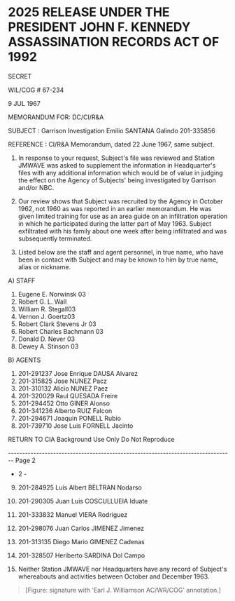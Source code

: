 # 2025 RELEASE UNDER THE PRESIDENT JOHN F. KENNEDY ASSASSINATION RECORDS ACT OF 1992

SECRET

WIL/COG # 67-234

9 JUL 1967

MEMORANDUM FOR: DC/CI/R&A

SUBJECT : Garrison Investigation
Emilio SANTANA Galindo 201-335856

REFERENCE : CI/R&A Memorandum, dated 22 June 1967,
same subject.

1. In response to your request, Subject's file was reviewed and Station JMWAVE was asked to supplement the information in Headquarter's files with any additional information which would be of value in judging the effect on the Agency of Subjects' being investigated by Garrison and/or NBC.

2. Our review shows that Subject was recruited by the Agency in October 1962, not 1960 as was reported in an earlier memorandum. He was given limited training for use as an area guide on an infiltration operation in which he participated during the latter part of May 1963. Subject exfiltrated with his family about one week after being infiltrated and was subsequently terminated.

3. Listed below are the staff and agent personnel, in true name, who have been in contact with Subject and may be known to him by true name, alias or nickname.

A) STAFF

1.  Eugene E. Norwinsk 03
2.  Robert G. L. Wall
3.  William R. Stegall03
4.  Vernon J. Goertz03
5.  Robert Clark Stevens Jr 03
6.  Robert Charles Bachmann 03
7.  Donald D. Never 03
8.  Dewey A. Stinson 03

B) AGENTS

1.  201-291237 Jose Enrique DAUSA Alvarez
2.  201-315825 Jose NUNEZ Pacz
3.  201-310132 Alicio NUNEZ Paez
4.  201-320029 Raul QUESADA Freire
5.  201-294452 Otto GINER Alonso
6.  201-341236 Alberto RUIZ Falcon
7.  201-294671 Joaquin PONELL Rubio
8.  201-739710 Jose Luis FORNELL Jacinto

RETURN TO CIA
Background Use Only
Do Not Reproduce


-------------------------------------------------------------------------------- Page 2

- 2 -

9. 201-284925 Luis Albert BELTRAN Nodarso
10. 201-290305 Juan Luis COSCULLUEIA Iduate
11. 201-333832 Manuel VIERA Rodriguez
12. 201-298076 Juan Carlos JIMENEZ Jimenez
13. 201-313135 Diego Mario GIMENEZ Cadenas
14. 201-328507 Heriberto SARDINA Dol Campo

4. Neither Station JMWAVE nor Headquarters have any record of Subject's whereabouts and activities between October and December 1963.

> [Figure: signature with 'Earl J. Williamson AC/WR/COG' annotation.]
